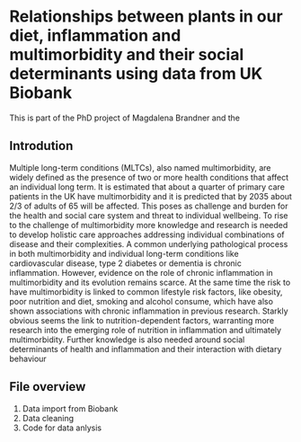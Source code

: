 # Relationships between plants in our diet, inflammation and multimorbidity and their social determinants using data from UK Biobank
This is part of the PhD project of Magdalena Brandner and the 

## Introdution
Multiple long-term conditions (MLTCs), also named multimorbidity, are widely defined as the presence of two or more health conditions that affect an individual long term. It is estimated that about a quarter of primary care patients in the UK have multimorbidity and it is predicted that by 2035 about 2/3 of adults of 65 will be affected. This poses as challenge and burden for the health and social care system and threat to individual wellbeing. To rise to the challenge of multimorbidity more knowledge and research is needed to develop holistic care approaches addressing individual combinations of disease and their complexities. 
A common underlying pathological process in both multimorbidity and individual long-term conditions like cardiovascular disease, type 2 diabetes or dementia is chronic inflammation. However, evidence on the role of chronic inflammation in multimorbidity and its evolution remains scarce. At the same time the risk to have multimorbidity is linked to common lifestyle risk factors, like obesity, poor nutrition and diet, smoking and alcohol consume, which have also shown associations with chronic inflammation in previous research. Starkly obvious seems the link to nutrition-dependent factors, warranting more research into the emerging role of nutrition in inflammation and ultimately multimorbidity. Further knowledge is also needed around social determinants of health and inflammation and their interaction with dietary behaviour


## File overview

1. Data import from Biobank
2. Data cleaning
3. Code for data anlysis
